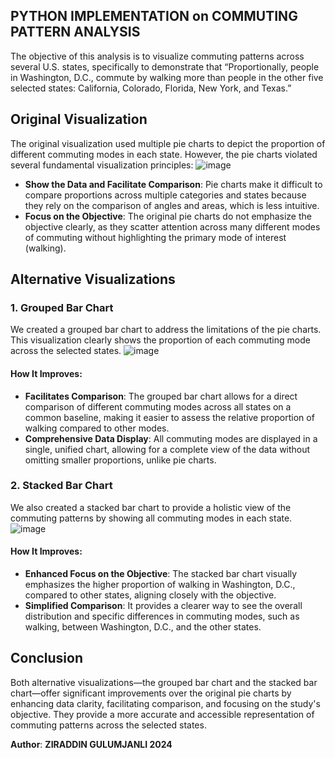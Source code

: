 ## PYTHON IMPLEMENTATION on COMMUTING PATTERN ANALYSIS
The objective of this analysis is to visualize commuting patterns across several U.S. states, specifically to demonstrate that “Proportionally, people in Washington, D.C., commute by walking more than people in the other five selected states: California, Colorado, Florida, New York, and Texas.”

## Original Visualization

The original visualization used multiple pie charts to depict the proportion of different commuting modes in each state. However, the pie charts violated several fundamental visualization principles:
![image](https://github.com/user-attachments/assets/57b2ebab-bc41-4507-84a1-f12adb9f9435)
- **Show the Data and Facilitate Comparison**: Pie charts make it difficult to compare proportions across multiple categories and states because they rely on the comparison of angles and areas, which is less intuitive.
- **Focus on the Objective**: The original pie charts do not emphasize the objective clearly, as they scatter attention across many different modes of commuting without highlighting the primary mode of interest (walking).

## Alternative Visualizations

### 1. Grouped Bar Chart

We created a grouped bar chart to address the limitations of the pie charts. This visualization clearly shows the proportion of each commuting mode across the selected states.
![image](https://github.com/user-attachments/assets/c0652f6e-e6e9-4dfd-9f8b-c4e8d911cf95)

#### How It Improves:
- **Facilitates Comparison**: The grouped bar chart allows for a direct comparison of different commuting modes across all states on a common baseline, making it easier to assess the relative proportion of walking compared to other modes.
- **Comprehensive Data Display**: All commuting modes are displayed in a single, unified chart, allowing for a complete view of the data without omitting smaller proportions, unlike pie charts.

### 2. Stacked Bar Chart

We also created a stacked bar chart to provide a holistic view of the commuting patterns by showing all commuting modes in each state.
![image](https://github.com/user-attachments/assets/8862b532-77c9-4cda-9ecd-a37bc8a0cf00)
#### How It Improves:
- **Enhanced Focus on the Objective**: The stacked bar chart visually emphasizes the higher proportion of walking in Washington, D.C., compared to other states, aligning closely with the objective.
- **Simplified Comparison**: It provides a clearer way to see the overall distribution and specific differences in commuting modes, such as walking, between Washington, D.C., and the other states.


## Conclusion
Both alternative visualizations—the grouped bar chart and the stacked bar chart—offer significant improvements over the original pie charts by enhancing data clarity, facilitating comparison, and focusing on the study's objective. They provide a more accurate and accessible representation of commuting patterns across the selected states.


**Author**: **ZIRADDIN GULUMJANLI 2024**  
